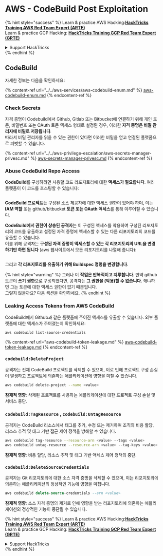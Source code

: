 # AWS - CodeBuild Post Exploitation

{% hint style="success" %}
Learn & practice AWS Hacking:<img src="../../../../.gitbook/assets/image (1) (1) (1) (1).png" alt="" data-size="line">[**HackTricks Training AWS Red Team Expert (ARTE)**](https://training.hacktricks.xyz/courses/arte)<img src="../../../../.gitbook/assets/image (1) (1) (1) (1).png" alt="" data-size="line">\
Learn & practice GCP Hacking: <img src="../../../../.gitbook/assets/image (2) (1).png" alt="" data-size="line">[**HackTricks Training GCP Red Team Expert (GRTE)**<img src="../../../../.gitbook/assets/image (2) (1).png" alt="" data-size="line">](https://training.hacktricks.xyz/courses/grte)

<details>

<summary>Support HackTricks</summary>

* Check the [**subscription plans**](https://github.com/sponsors/carlospolop)!
* **Join the** 💬 [**Discord group**](https://discord.gg/hRep4RUj7f) or the [**telegram group**](https://t.me/peass) or **follow** us on **Twitter** 🐦 [**@hacktricks\_live**](https://twitter.com/hacktricks_live)**.**
* **Share hacking tricks by submitting PRs to the** [**HackTricks**](https://github.com/carlospolop/hacktricks) and [**HackTricks Cloud**](https://github.com/carlospolop/hacktricks-cloud) github repos.

</details>
{% endhint %}

## CodeBuild

자세한 정보는 다음을 확인하세요:

{% content-ref url="../../aws-services/aws-codebuild-enum.md" %}
[aws-codebuild-enum.md](../../aws-services/aws-codebuild-enum.md)
{% endcontent-ref %}

### Check Secrets

자격 증명이 Codebuild에서 Github, Gitlab 또는 Bitbucket에 연결하기 위해 개인 토큰, 비밀번호 또는 OAuth 토큰 액세스 형태로 설정된 경우, 이러한 **자격 증명은 비밀 관리자에 비밀로 저장됩니다**.\
따라서 비밀 관리자를 읽을 수 있는 권한이 있다면 이러한 비밀을 얻고 연결된 플랫폼으로 피벗할 수 있습니다.

{% content-ref url="../../aws-privilege-escalation/aws-secrets-manager-privesc.md" %}
[aws-secrets-manager-privesc.md](../../aws-privilege-escalation/aws-secrets-manager-privesc.md)
{% endcontent-ref %}

### Abuse CodeBuild Repo Access

**CodeBuild**를 구성하려면 사용할 코드 리포지토리에 대한 **액세스가 필요합니다**. 여러 플랫폼이 이 코드를 호스팅할 수 있습니다:

<figure><img src="../../../../.gitbook/assets/image (96).png" alt=""><figcaption></figcaption></figure>

**CodeBuild 프로젝트는** 구성된 소스 제공자에 대한 액세스 권한이 있어야 하며, 이는 **IAM 역할** 또는 github/bitbucket **토큰 또는 OAuth 액세스**를 통해 이루어질 수 있습니다.

**CodeBuild에서 권한이 상승된 공격자**는 이 구성된 액세스를 악용하여 구성된 리포지토리의 코드를 유출하고 설정된 자격 증명에 액세스할 수 있는 다른 리포지토리의 코드를 유출할 수 있습니다.\
이를 위해 공격자는 **구성된 자격 증명이 액세스할 수 있는 각 리포지토리의 URL을 변경하기만 하면 됩니다** (aws 웹사이트에서 모든 리포지토리를 나열해 줍니다):

<figure><img src="../../../../.gitbook/assets/image (107).png" alt=""><figcaption></figcaption></figure>

그리고 **각 리포지토리를 유출하기 위해 Buildspec 명령을 변경합니다**.

{% hint style="warning" %}
그러나 이 **작업은 반복적이고 지루합니다**. 만약 github 토큰이 **쓰기 권한**으로 구성되었다면, 공격자는 **그 권한을 (악용)할 수 없습니다**. 왜냐하면 그는 토큰에 대한 액세스 권한이 없기 때문입니다.\
그렇지 않을까요? 다음 섹션을 확인하세요.
{% endhint %}

### Leaking Access Tokens from AWS CodeBuild

CodeBuild에서 Github과 같은 플랫폼에 주어진 액세스를 유출할 수 있습니다. 외부 플랫폼에 대한 액세스가 주어졌는지 확인하세요:
```bash
aws codebuild list-source-credentials
```
{% content-ref url="aws-codebuild-token-leakage.md" %}
[aws-codebuild-token-leakage.md](aws-codebuild-token-leakage.md)
{% endcontent-ref %}

### `codebuild:DeleteProject`

공격자는 전체 CodeBuild 프로젝트를 삭제할 수 있으며, 이로 인해 프로젝트 구성 손실이 발생하고 프로젝트에 의존하는 애플리케이션에 영향을 미칠 수 있습니다.
```bash
aws codebuild delete-project --name <value>
```
**잠재적 영향**: 삭제된 프로젝트를 사용하는 애플리케이션에 대한 프로젝트 구성 손실 및 서비스 중단.

### `codebuild:TagResource` , `codebuild:UntagResource`

공격자는 CodeBuild 리소스에서 태그를 추가, 수정 또는 제거하여 조직의 비용 할당, 리소스 추적 및 태그 기반 접근 제어 정책을 방해할 수 있습니다.
```bash
aws codebuild tag-resource --resource-arn <value> --tags <value>
aws codebuild untag-resource --resource-arn <value> --tag-keys <value>
```
**잠재적 영향**: 비용 할당, 리소스 추적 및 태그 기반 액세스 제어 정책의 중단.

### `codebuild:DeleteSourceCredentials`

공격자는 Git 리포지토리에 대한 소스 자격 증명을 삭제할 수 있으며, 이는 리포지토리에 의존하는 애플리케이션의 정상적인 기능에 영향을 미칩니다.
```sql
aws codebuild delete-source-credentials --arn <value>
```
**잠재적 영향**: 소스 자격 증명의 제거로 인해 영향을 받는 리포지토리에 의존하는 애플리케이션의 정상적인 기능이 중단될 수 있습니다.

{% hint style="success" %}
Learn & practice AWS Hacking:<img src="../../../../.gitbook/assets/image (1) (1) (1) (1).png" alt="" data-size="line">[**HackTricks Training AWS Red Team Expert (ARTE)**](https://training.hacktricks.xyz/courses/arte)<img src="../../../../.gitbook/assets/image (1) (1) (1) (1).png" alt="" data-size="line">\
Learn & practice GCP Hacking: <img src="../../../../.gitbook/assets/image (2) (1).png" alt="" data-size="line">[**HackTricks Training GCP Red Team Expert (GRTE)**<img src="../../../../.gitbook/assets/image (2) (1).png" alt="" data-size="line">](https://training.hacktricks.xyz/courses/grte)

<details>

<summary>Support HackTricks</summary>

* Check the [**subscription plans**](https://github.com/sponsors/carlospolop)!
* **Join the** 💬 [**Discord group**](https://discord.gg/hRep4RUj7f) or the [**telegram group**](https://t.me/peass) or **follow** us on **Twitter** 🐦 [**@hacktricks\_live**](https://twitter.com/hacktricks_live)**.**
* **Share hacking tricks by submitting PRs to the** [**HackTricks**](https://github.com/carlospolop/hacktricks) and [**HackTricks Cloud**](https://github.com/carlospolop/hacktricks-cloud) github repos.

</details>
{% endhint %}
